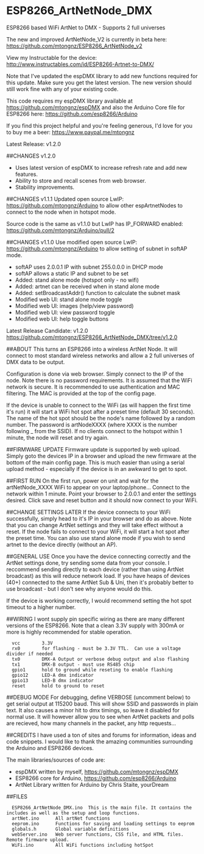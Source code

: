 # ESP8266_ArtNetNode_DMX
ESP8266 based WiFi ArtNet to DMX - Supports 2 full universes

The new and improved ArtNetNode_V2 is currently in beta here: https://github.com/mtongnz/ESP8266_ArtNetNode_v2

View my Instructable for the device: http://www.instructables.com/id/ESP8266-Artnet-to-DMX/

Note that I've updated the espDMX library to add new functions required for this update.  Make sure you get the latest version.  The new version should still work fine with any of your existing code.

This code requires my espDMX library available at https://github.com/mtongnz/espDMX and also the Arduino Core file for ESP8266 here: https://github.com/esp8266/Arduino

If you find this project helpful and you're feeling generous, I'd love for you to buy me a beer: https://www.paypal.me/mtongnz

Latest Release: v1.2.0

##CHANGES v1.2.0
 - Uses latest version of espDMX to increase refresh rate and add new features.
 - Ability to store and recall scenes from web browser.
 - Stability improvements.

##CHANGES v1.1.1
Updated open source LwIP: https://github.com/mtongnz/Arduino to allow other espArtnetNodes to connect to the node when in hotspot mode.  

Source code is the same as v1.1.0 but LwIP has IP_FORWARD enabled: https://github.com/mtongnz/Arduino/pull/2

##CHANGES v1.1.0
Use modified open source LwIP: https://github.com/mtongnz/Arduino to allow setting of subnet in softAP mode.
 - softAP uses 2.0.0.1 IP with subnet 255.0.0.0 in DHCP mode
 - softAP allows a static IP and subnet to be set
 - Added: stand alone mode (hotspot only - no wifi)
 - Added: artnet can be received when in stand alone mode
 - Added: setBroadcastAddr() function to calculate the subnet mask
 - Modified web UI: stand alone mode toggle
 - Modified web UI: images (help/view password)
 - Modified web UI: view password toggle
 - Modified web UI: help toggle buttons

Latest Release Candidate: v1.2.0 https://github.com/mtongnz/ESP8266_ArtNetNode_DMX/tree/v1.2.0

##ABOUT
This turns an ESP8266 into a wireless ArtNet Node.  It will connect to most standard wireless networks and allow a 2 full universes of DMX data to be output.
  
Configuration is done via web browser.  Simply connect to the IP of the node.  Note there is no password requirements. It is assumed that the WiFi network is secure.  It is recommended to use authentication and MAC filtering.  The MAC is provided at the top of the config page.
  
If the device is unable to connect to the WiFi (as will happen the first time it's run) it will start a WiFi hot spot after a preset time (default 30 seconds).  The name of the hot spot should be the node's name followed  by a random number.  The password is artNodeXXXX (where XXXX is the number following _ from the SSID).  If no clients  connect to the hotspot within 1 minute, the node will reset and try again.

##FIRMWARE UPDATE
Firmware update is supported by web upload.  Simply goto the devices IP in a browser and upload the new firmware at the bottom of the main config page.  This is much easier than using a serial upload method - especially if the device is in an awkward to get to spot.

##FIRST RUN
On the first run, power on unit and wait for the artNetNode_XXXX WiFi to appear on your laptop/phone... Connect to the network within 1 minute.  Point your browser to 2.0.0.1 and enter the settings desired.  Click save and reset button and it should now connect to your WiFi.

##CHANGE SETTINGS LATER
If the device connects to your WiFi successfully, simply head to it's IP in your browser and do as above.  Note that you can change ArtNet settings and they will take effect without a reset.  If the node fails to connect to your WiFi, it will start a hot spot after the preset time.  You can also use stand alone mode if you wish to send artnet to the device directly (without an AP).

##GENERAL USE
Once you have the device connecting correctly and the ArtNet settings done, try sending some data from your console. I reccommend sending directly to each device (rather than using ArtNet broadcast) as this will reduce network load. If you have heaps of devices (40+) connected to the same ArtNet Sub & Uni, then it's probably better to use broadcast - but I don't see why anyone would do this.

If the device is working correctly, I would recommend setting the hot spot timeout to a higher number.

##WIRING
I wont supply pin specific wiring as there are many different versions of the ESP8266.
Note that a clean 3.3V supply with 300mA or more is highly recommended for stable operation.

```  
  vcc        3.3V
  rx0        for flashing - must be 3.3V TTL.  Can use a voltage divider if needed
  tx0        DMX-A Output or verbose debug output and also flashing
  tx1        DMX-B output - must use RS485 chip
  gpio1      hold to ground while reseting to enable flashing
  gpio12     LED-A dmx indicator
  gpio13     LED-B dmx indicator
  reset      hold to ground to reset
```

##DEBUG MODE
For debugging, define VERBOSE (uncomment below) to get serial output at 115200 baud.  This will show SSID and passwords in plain text.  It also causes a minor hit to dmx timings, so leave it disabled for normal use.  It will however allow you to see when ArtNet packets and polls are recieved, how many channels in the packet,  any http requests...

##CREDITS
I have used a ton of sites and forums for information, ideas and code snippets.  I would like to thank the amazing communities surrounding the Arduino and ESP8266 devices.

The main libraries/sources of code are:
  - espDMX written by myself, https://github.com/mtongnz/espDMX
  - ESP8266 core for Arduino, https://github.com/esp8266/Arduino
  - ArtNet Library written for Arduino by Chris Staite, yourDream

##FILES
```
  ESP8266_ArtNetNode_DMX.ino  This is the main file. It contains the includes as well as the setup and loop functions.
  artNet.ino      All artNet functions
  eeprom.ino      Functions for saving and loading settings to eeprom
  globals.h       Global variable definitions
  webServer.ino   Web server functions, CSS file, and HTML files.  Remote firmware upload.
  WiFi.ino        All WiFi functions including hotSpot
```
